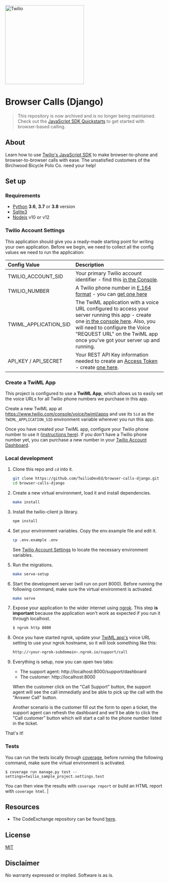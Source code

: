 <a href="https://www.twilio.com">
  <img src="https://static0.twilio.com/marketing/bundles/marketing/img/logos/wordmark-red.svg" alt="Twilio" width="250" />
</a>

# Browser Calls (Django)

> This repository is now archived and is no longer being maintained. 
> Check out the [JavaScript SDK Quickstarts](https://www.twilio.com/docs/voice/sdks/javascript/get-started) to get started with browser-based calling. 

## About

Learn how to use [Twilio's JavaScript SDK](https://www.twilio.com/docs/voice/sdks/javascript) to make browser-to-phone and browser-to-browser calls with ease. The unsatisfied customers of the Birchwood Bicycle Polo Co. need your help!

## Set up

### Requirements

- [Python](https://www.python.org/) **3.6**, **3.7** or **3.8** version
- [Sqlite3](https://www.sqlite.org/)
- [Nodejs](https://nodejs.org/) v10 or v12

### Twilio Account Settings

This application should give you a ready-made starting point for writing your own application.
Before we begin, we need to collect all the config values we need to run the application:

| Config Value | Description            |
| :----------- | :----------------------|
| TWILIO_ACCOUNT_SID  | Your primary Twilio account identifier - find this [in the Console](https://www.twilio.com/console).|
| TWILIO_NUMBER | A Twilio phone number in [E.164 format](https://en.wikipedia.org/wiki/E.164) - you can [get one here](https://www.twilio.com/console/phone-numbers/incoming) |
| TWIML_APPLICATION_SID | The TwiML application with a voice URL configured to access your server running this app - create one [in the console here](https://www.twilio.com/console/voice/twiml/apps). Also, you will need to configure the Voice "REQUEST URL" on the TwiML app once you've got your server up and running. |
| API_KEY / API_SECRET | Your REST API Key information needed to create an [Access Token](https://www.twilio.com/docs/iam/access-tokens) - create [one here](https://www.twilio.com/console/project/api-keys). |

### Create a TwiML App

This project is configured to use a **TwiML App**, which allows us to easily set the voice URLs for all Twilio phone numbers we purchase in this app.

Create a new TwiML app at https://www.twilio.com/console/voice/twiml/apps and use its `Sid` as the `TWIML_APPLICATION_SID` environment variable wherever you run this app.

Once you have created your TwiML app, configure your Twilio phone number to use it ([instructions here](https://support.twilio.com/hc/en-us/articles/223180928-How-Do-I-Create-a-TwiML-App-)). If you don't have a Twilio phone number yet, you can purchase a new number in your [Twilio Account Dashboard](https://www.twilio.com/console/phone-numbers/incoming).

### Local development

1. Clone this repo and `cd` into it.

   ```bash
   git clone https://github.com/TwilioDevEd/browser-calls-django.git
   cd browser-calls-django
   ```

2. Create a new virtual environment, load it and install dependencies.

   ```bash
   make install
   ```


3. Install the twilio-client js library.

   ```bash
   npm install
   ```

4. Set your environment variables. Copy the env.example file and edit it.

   ```bash
   cp .env.example .env
   ```

   See [Twilio Account Settings](#twilio-account-settings) to locate the necessary environment variables.

5. Run the migrations.

    ```bash
    make serve-setup
    ```

6. Start the development server (will run on port 8000). Before running the following command, make sure the virtual environment is activated.

    ```bash
    make serve
    ```

7. Expose your application to the wider internet using [ngrok](http://ngrok.com). This step
   **is important** because the application won't work as expected if you run it through
   localhost.

   ```bash
   $ ngrok http 8000
   ```

8. Once you have started ngrok, update your [TwiML app's](#create-a-twiml-app) voice URL setting to use
   your ngrok hostname, so it will look something like this:

   ```bash
   http://<your-ngrok-subdomain>.ngrok.io/support/call
   ```

9. Everything is setup, now you can open two tabs:
    - The support agent: http://localhost:8000/support/dashboard
    - The customer: http://localhost:8000

    When the customer click on the "Call Support" button, the support agent will see the call immediatly and be able to pick up the call with the "Answer Call" button.

    Another scenario is the customer fill out the form to open a ticket, the support agent can refresh the dashboard and we'll be able to click the "Call customer" button which will start a call to the phone number listed in the ticket.

That's it!

### Tests

You can run the tests locally through [coverage](http://coverage.readthedocs.org/), before running the following command, make sure the virtual environment is activated.

```
$ coverage run manage.py test --settings=twilio_sample_project.settings.test
```

You can then view the results with `coverage report` or build an HTML report with `coverage html`.                        |

## Resources

- The CodeExchange repository can be found [here](https://github.com/twilio-labs/code-exchange/).

## License

[MIT](http://www.opensource.org/licenses/mit-license.html)

## Disclaimer

No warranty expressed or implied. Software is as is.

[twilio]: https://www.twilio.com
